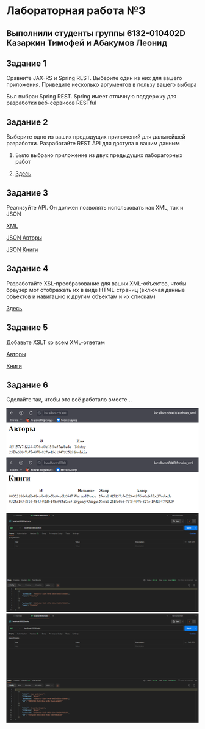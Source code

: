 <h1>Лабораторная работа №3</h1>

<h2>Выполнили студенты группы 6132-010402D Казаркин Тимофей и Абакумов Леонид</h2>

<h2>Задание 1</h2>

Сравните JAX-RS и Spring REST. Выберите один из них для вашего приложения. Приведите несколько аргументов в пользу вашего выбора

Был выбран Spring REST. Spring имеет отличную поддержку для разработки веб-сервисов RESTful

<h2>Задание 2</h2>

Выберите одно из ваших предыдущих приложений для дальнейшей разработки.
Разработайте REST API для доступа к вашим данным

1. Было выбрано приложение из двух предыдущих лабораторных работ

2. [Здесь](src/main/java/com/example/lab3/controllers)

<h2>Задание 3</h2>

Реализуйте API.
Он должен позволять использовать как XML, так и JSON

[XML](src/main/java/com/example/lab3/controllers/WebController.java)

[JSON Авторы](src/main/java/com/example/lab3/controllers/AuthorController.java)

[JSON Книги](src/main/java/com/example/lab3/controllers/BookController.java)

<h2>Задание 4</h2>

Разработайте XSL-преобразование для ваших XML-объектов, чтобы браузер мог отображать их в виде HTML-страниц (включая данные объектов и навигацию к другим объектам и их спискам)

[Здесь](src/main/java/com/example/lab3/utils/ObjectToDomTransformer.java)

<h2>Задание 5</h2>

Добавьте XSLT ко всем XML-ответам

[Авторы](src/main/resources/xmls/authors.xslt)

[Книги](src/main/resources/xmls/books.xslt)

<h2>Задание 6</h2>

Сделайте так, чтобы это всё работало вместе...

![Авторы XML](images/6.1.png)
![Книги XML](images/6.2.png)
![Авторы JSON](images/6.3.png)
![Книги JSON](images/6.4.png)